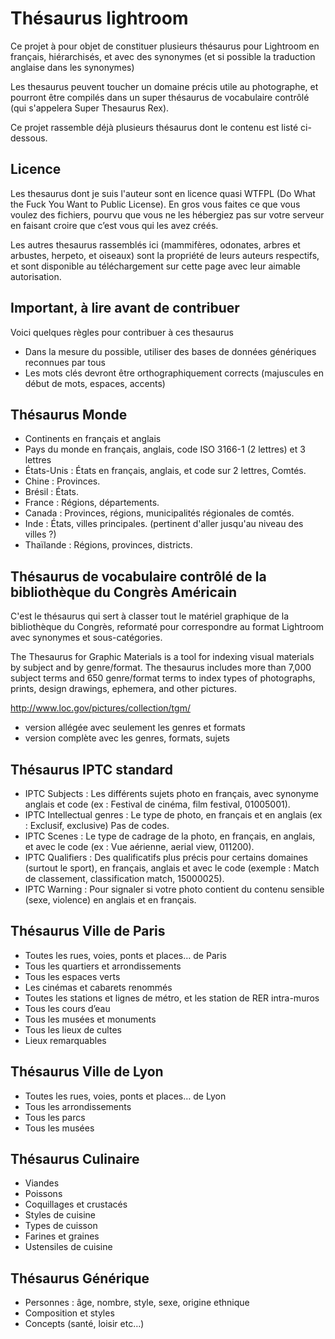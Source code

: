 Thésaurus lightroom
===================

Ce projet à pour objet de constituer plusieurs thésaurus pour Lightroom en français, hiérarchisés, et avec des synonymes (et si possible la traduction anglaise dans les synonymes)

Les thesaurus peuvent toucher un domaine précis utile au photographe, et pourront être compilés dans un super thésaurus de vocabulaire contrôlé (qui s'appelera Super Thesaurus Rex).

Ce projet rassemble déjà plusieurs thésaurus dont le contenu est listé ci-dessous.

Licence
-------

Les thesaurus dont je suis l'auteur sont en licence quasi WTFPL (Do What the Fuck You Want to Public License). En gros vous faites ce que vous voulez des fichiers, pourvu que vous ne les hébergiez pas sur votre serveur en faisant croire que c’est vous qui les avez créés.

Les autres thesaurus rassemblés ici (mammifères, odonates, arbres et arbustes, herpeto, et oiseaux) sont la propriété de leurs auteurs respectifs, et sont disponible au téléchargement sur cette page avec leur aimable autorisation.

Important, à lire avant de contribuer
-------------------------------------

Voici quelques règles pour contribuer à ces thesaurus

* Dans la mesure du possible, utiliser des bases de données génériques reconnues par tous
* Les mots clés devront être orthographiquement corrects (majuscules en début de mots, espaces, accents)

Thésaurus Monde
---------------

* Continents en français et anglais
* Pays du monde en français, anglais, code ISO 3166-1 (2 lettres) et 3 lettres
* États-Unis : États en français, anglais, et code sur 2 lettres, Comtés.
* Chine : Provinces.
* Brésil : États.
* France : Régions, départements.
* Canada : Provinces, régions, municipalités régionales de comtés.
* Inde : États, villes principales. (pertinent d'aller jusqu'au niveau des villes ?)
* Thaïlande : Régions, provinces, districts.

Thésaurus de vocabulaire contrôlé de la bibliothèque du Congrès Américain
-------------------------------------------------------------------------

C'est le thésaurus qui sert à classer tout le matériel graphique de la bibliothèque du Congrès, reformaté pour correspondre au format Lightroom avec synonymes et sous-catégories.

The Thesaurus for Graphic Materials is a tool for indexing visual materials by subject and by genre/format. The thesaurus includes more than 7,000 subject terms and 650 genre/format terms to index types of photographs, prints, design drawings, ephemera, and other pictures.

http://www.loc.gov/pictures/collection/tgm/

* version allégée avec seulement les genres et formats
* version complète avec les genres, formats, sujets

Thésaurus IPTC standard
-----------------------

* IPTC Subjects : Les différents sujets photo en français, avec synonyme anglais et code (ex : Festival de cinéma, film festival, 01005001).
* IPTC Intellectual genres : Le type de photo, en français et en anglais (ex : Exclusif, exclusive) Pas de codes.
* IPTC Scenes : Le type de cadrage de la photo, en français, en anglais, et avec le code (ex : Vue aérienne, aerial view, 011200).
* IPTC Qualifiers : Des qualificatifs plus précis pour certains domaines (surtout le sport), en français, anglais et avec le code (exemple : Match de classement, classification match, 15000025).
* IPTC Warning : Pour signaler si votre photo contient du contenu sensible (sexe, violence) en anglais et en français.

Thésaurus Ville de Paris
------------------------

* Toutes les rues, voies, ponts et places… de Paris
* Tous les quartiers et arrondissements
* Tous les espaces verts
* Les cinémas et cabarets renommés
* Toutes les stations et lignes de métro, et les station de RER intra-muros
* Tous les cours d’eau
* Tous les musées et monuments
* Tous les lieux de cultes
* Lieux remarquables

Thésaurus Ville de Lyon
------------------------

* Toutes les rues, voies, ponts et places… de Lyon
* Tous les arrondissements
* Tous les parcs
* Tous les musées

Thésaurus Culinaire
-------------------

* Viandes
* Poissons
* Coquillages et crustacés
* Styles de cuisine
* Types de cuisson
* Farines et graines
* Ustensiles de cuisine

Thésaurus Générique
-------------------

* Personnes : âge, nombre, style, sexe, origine ethnique
* Composition et styles
* Concepts (santé, loisir etc…)

